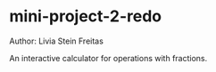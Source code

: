 # mini-project-2-redo

Author: Livia Stein Freitas

An interactive calculator for operations with fractions.
